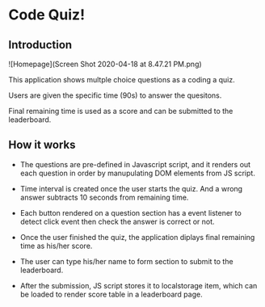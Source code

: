 # Code Quiz!


## Introduction
![Homepage](Screen Shot 2020-04-18 at 8.47.21 PM.png)

This application shows multple choice questions as a coding a quiz. 

Users are given the specific time (90s) to answer the quesitons.

Final remaining time is used as a score and can be submitted to the leaderboard. 


## How it works

* The questions are pre-defined in Javascript script, and it renders out each question in order by manupulating DOM elements from JS script. 

* Time interval is created once the user starts the quiz. And a wrong answer subtracts 10 seconds from remaining time. 

* Each button rendered on a question section has a event listener to detect click event then check the answer is correct or not. 

* Once the user finished the quiz, the application diplays final remaining time as his/her score.

* The user can type his/her name to form section to submit to the leaderboard.  

* After the submission, JS script stores it to localstorage item, which can be loaded to render score table in a leaderboard page.
